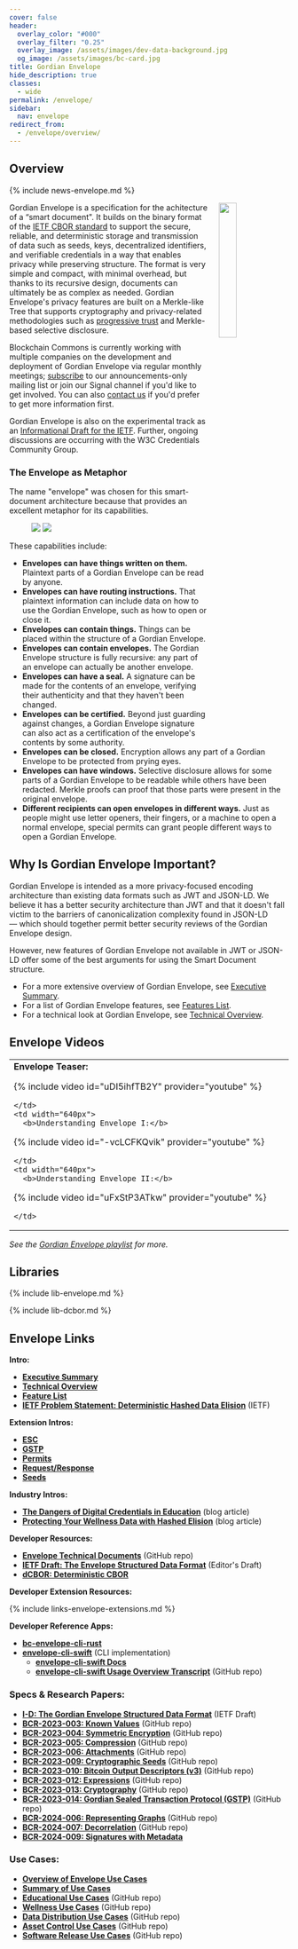 ```yaml
---
cover: false
header:
  overlay_color: "#000"
  overlay_filter: "0.25"
  overlay_image: /assets/images/dev-data-background.jpg
  og_image: /assets/images/bc-card.jpg
title: Gordian Envelope
hide_description: true
classes:
  - wide
permalink: /envelope/
sidebar:
  nav: envelope
redirect_from:
  - /envelope/overview/
---
```


## Overview

{% include news-envelope.md %}

<a href="/core-stack/"><img src="https://developer.blockchaincommons.com/assets/images/bc-stack-core-envelope.png" style="float: right; margin-left: 20px;" width="25%"></a>

Gordian Envelope is a specification for the achitecture of a “smart
document". It builds on the binary format of the [IETF CBOR standard](https://cbor.io/) to support the secure, reliable, and
deterministic storage and transmission of data such as seeds, keys,
decentralized identifiers, and verifiable credentials in a way that
enables privacy while preserving structure. The format is very simple
and compact, with minimal overhead, but thanks to its recursive design, documents can ultimately be as
complex as needed. Gordian Envelope's privacy features are built on a
Merkle-like Tree that supports cryptography and privacy-related
methodologies such as [progressive
trust](https://www.blockchaincommons.com/musings/musings-progressive-trust/)
and Merkle-based selective disclosure.

Blockchain Commons is currently working with multiple companies on the
development and deployment of Gordian Envelope via regular monthly
meetings; [subscribe](https://www.blockchaincommons.com/subscribe/) to our announcements-only mailing list or join our Signal channel if you'd like to get involved. You can also
[contact us](mailto:team@blockchaincommons.com) if you'd prefer to get more information first.  

Gordian Envelope is also on the experimental track as an
[Informational Draft for the
IETF](https://blockchaincommons.github.io/WIPs-IETF-draft-envelope/draft-mcnally-envelope.html).
Further, ongoing discussions are occurring with the W3C Credentials
Community Group.

### The Envelope as Metaphor

The name "envelope" was chosen for this smart-document architecture
because that provides an excellent metaphor for its capabilities.

<figure class="half">
  <a href="/assets/images/envelope/envelope-canhold.jpg"><img src="/assets/images/envelope/envelope-canhold.jpg"></a>
  <a href="/assets/images/envelope/envelope-cando.jpg"><img src="/assets/images/envelope/envelope-cando.jpg"></a>
</figure>

These capabilities include:

* **Envelopes can have things written on them.** Plaintext parts of a
    Gordian Envelope can be read by anyone.
* **Envelopes can have routing instructions.** That plaintext
    information can include data on how to use the Gordian Envelope,
    such as how to open or close it.
* **Envelopes can contain things.** Things can be placed within the
    structure of a Gordian Envelope.
* **Envelopes can contain envelopes.** The Gordian Envelope structure
    is fully recursive: any part of an envelope can actually be
    another envelope.
* **Envelopes can have a seal.** A signature can be made for the
    contents of an envelope, verifying their authenticity and
    that they haven't been changed.
* **Envelopes can be certified.** Beyond just guarding against
    changes, a Gordian Envelope signature can also act as a
    certification of the envelope's contents by some authority.
* **Envelopes can be closed.** Encryption allows any part of a Gordian
    Envelope to be protected from prying eyes.
* **Envelopes can have windows.** Selective disclosure allows for some
    parts of a Gordian Envelope to be readable while others have been
    redacted. Merkle proofs can proof that those parts were present in
    the original envelope.
* **Different recipients can open envelopes in different ways.** Just
    as people might use letter openers, their fingers, or a machine to
    open a normal envelope, special permits can grant people different
    ways to open a Gordian Envelope.

## Why Is Gordian Envelope Important?

Gordian Envelope is intended as a more privacy-focused encoding
architecture than existing data formats such as JWT and JSON-LD. We
believe it has a better security architecture than JWT and that it
doesn't fall victim to the barriers of canonicalization complexity
found in JSON-LD — which should together permit better security
reviews of the Gordian Envelope design.

However, new features of Gordian Envelope not available in JWT or
JSON-LD offer some of the best arguments for using the Smart Document
structure.

* For a more extensive overview of Gordian Envelope, see [Executive Summary](/envelope/summary).
* For a list of Gordian Envelope features, see [Features List](/envelope/features).
* For a technical look at Gordian Envelope, see [Technical Overview](/envelope/tech).

## Envelope Videos

<table width="100%">
  <tr>
    <td width="640px">
      <b>Envelope Teaser:</b>

{% include video id="uDI5ihfTB2Y" provider="youtube" %}

    </td>    
    <td width="640px">
      <b>Understanding Envelope I:</b>

{% include video id="-vcLCFKQvik" provider="youtube" %}

    </td>
    <td width="640px">
      <b>Understanding Envelope II:</b>

{% include video id="uFxStP3ATkw" provider="youtube" %}

    </td>    
  </tr>
</table>  

_See the [Gordian Envelope playlist](https://www.youtube.com/playlist?list=PLCkrqxOY1FbooYwJ7ZhpJ_QQk8Az1aCnG) for more._


## Libraries

{% include lib-envelope.md %}

{% include lib-dcbor.md %}

## Envelope Links

**Intro:**

* [**Executive Summary**](/envelope/summary/)
* [**Technical Overview**](/envelope/tech/)
* [**Feature List**](/envelope/features/)
* [**IETF Problem Statement: Deterministic Hashed Data Elision**](https://datatracker.ietf.org/doc/draft-appelcline-hashed-elision/) (IETF)

**Extension Intros:**

* [**ESC**](/envelope/esc/)
* [**GSTP**](/envelope/gstp/)
* [**Permits**](/envelope/permits/)
* [**Request/Response**](/envelope/request/)
* [**Seeds**](/envelope/seeds/)
  
**Industry Intros:**

* [**The Dangers of Digital Credentials in Education**](https://www.blockchaincommons.com/articles/Dangerous-Educational-Credentials/) (blog article)
* [**Protecting Your Wellness Data with Hashed Elision**](https://www.blockchaincommons.com/articles/Dangerous-Wellness-Data/) (blog article)

**Developer Resources:**

* [**Envelope Technical Documents**](https://github.com/BlockchainCommons/Gordian/tree/master/Envelope#articles) (GitHub repo)
* [**IETF Draft: The Envelope Structured Data Format**](https://blockchaincommons.github.io/WIPs-IETF-draft-envelope/draft-mcnally-envelope.html) (Editor's Draft)
* [**dCBOR: Deterministic CBOR**](/dcbor/)

**Developer Extension Resources:**

{% include links-envelope-extensions.md %}

**Developer Reference Apps:**

* [**bc-envelope-cli-rust**](https://github.com/BlockchainCommons/bc-envelope-cli-rust)
* [**envelope-cli-swift**](https://github.com/BlockchainCommons/envelope-cli-swift) (CLI implementation)
  * [**envelope-cli-swift Docs**](https://github.com/BlockchainCommons/envelope-cli-swift/tree/master/Docs)
  * [**envelope-cli-swift Usage Overview Transcript**](https://github.com/BlockchainCommons/envelope-cli-swift/blob/master/Transcripts/1-OVERVIEW-TRANSCRIPT.md) (GitHub repo)


### Specs & Research Papers:

* [**I-D: The Gordian Envelope Structured Data Format**](https://blockchaincommons.github.io/WIPs-IETF-draft-envelope/draft-mcnally-envelope.html) (IETF Draft)
* [**BCR-2023-003: Known Values**](https://github.com/BlockchainCommons/Research/blob/master/papers/bcr-2023-003-envelope-known-value.md) (GitHub repo)
* [**BCR-2023-004: Symmetric Encryption**](https://github.com/BlockchainCommons/Research/blob/master/papers/bcr-2023-004-envelope-symmetric-encryption.md) (GitHub repo)
* [**BCR-2023-005: Compression**](https://github.com/BlockchainCommons/Research/blob/master/papers/bcr-2023-005-envelope-compression.md) (GitHub repo)
* [**BCR-2023-006: Attachments**](https://github.com/BlockchainCommons/Research/blob/master/papers/bcr-2023-006-envelope-attachment.md) (GitHub repo)
* [**BCR-2023-009: Cryptographic Seeds**](https://github.com/BlockchainCommons/Research/blob/master/papers/bcr-2023-009-envelope-seed.md) (GitHub repo)
* [**BCR-2023-010: Bitcoin Output Descriptors (v3)**](https://github.com/BlockchainCommons/Research/blob/master/papers/bcr-2023-010-output-descriptor.md) (GitHub repo)
* [**BCR-2023-012: Expressions**](https://github.com/BlockchainCommons/Research/blob/master/papers/bcr-2023-012-envelope-expression.md) (GitHub repo)
* [**BCR-2023-013: Cryptography**](https://github.com/BlockchainCommons/Research/blob/master/papers/bcr-2023-013-envelope-crypto.md) (GitHub repo)
* [**BCR-2023-014: Gordian Sealed Transaction Protocol (GSTP)**](https://github.com/BlockchainCommons/Research/blob/master/papers/bcr-2023-014-gstp.md) (GitHub repo)
* [**BCR-2024-006: Representing Graphs**](https://github.com/BlockchainCommons/Research/blob/master/papers/bcr-2024-006-envelope-graph.md) (GitHub repo)
* [**BCR-2024-007: Decorrelation**](https://github.com/BlockchainCommons/Research/blob/master/papers/bcr-2024-007-envelope-decorrelation.md) (GitHub repo)
* [**BCR-2024-009: Signatures with Metadata**](https://github.com/BlockchainCommons/Research/blob/master/papers/bcr-2024-009-signature-metadata.md)

### Use Cases:

* [**Overview of Envelope Use Cases**](/envelope/use-cases/)
* [**Summary of Use Cases**](/envelope/use-cases/summary/)
* [**Educational Use Cases**](https://github.com/BlockchainCommons/developer-web-site/blob/master/_pages/envelope-usecases-educational.md) (GitHub repo)
* [**Wellness Use Cases**](https://github.com/BlockchainCommons/developer-web-site/blob/master/_pages/envelope-usecases-wellness.md) (GitHub repo)
* [**Data Distribution Use Cases**](https://github.com/BlockchainCommons/developer-web-site/blob/master/_pages/envelope-usecases-data.md) (GitHub repo)
* [**Asset Control Use Cases**](https://github.com/BlockchainCommons/developer-web-site/blob/master/_pages/envelope-usecases-assets.md) (GitHub repo)
* [**Software Release Use Cases**](https://github.com/BlockchainCommons/developer-web-site/blob/master/_pages/envelope-usecases-software.md) (GitHub repo)

